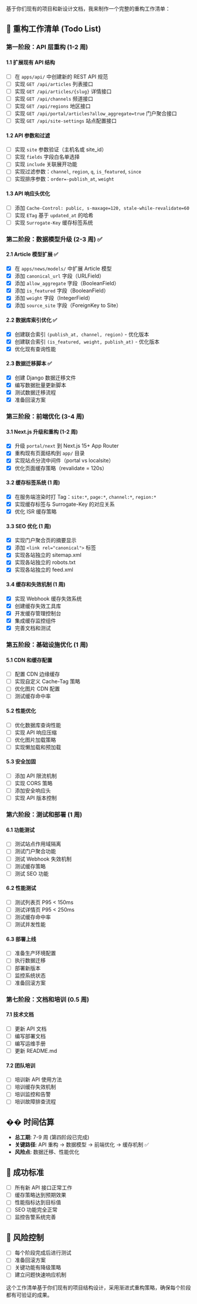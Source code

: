 基于你们现有的项目和新设计文档，我来制作一个完整的重构工作清单：

## 🚀 重构工作清单 (Todo List)

### 第一阶段：API 层重构 (1-2 周)

#### 1.1 扩展现有 API 结构

- [ ] 在 `apps/api/` 中创建新的 REST API 规范
- [ ] 实现 `GET /api/articles` 列表接口
- [ ] 实现 `GET /api/articles/{slug}` 详情接口
- [ ] 实现 `GET /api/channels` 频道接口
- [ ] 实现 `GET /api/regions` 地区接口
- [ ] 实现 `GET /api/portal/articles?allow_aggregate=true` 门户聚合接口
- [ ] 实现 `GET /api/site-settings` 站点配置接口

#### 1.2 API 参数和过滤

- [ ] 实现 `site` 参数验证（主机名或 site_id）
- [ ] 实现 `fields` 字段白名单选择
- [ ] 实现 `include` 关联展开功能
- [ ] 实现过滤参数：`channel`, `region`, `q`, `is_featured`, `since`
- [ ] 实现排序参数：`order=-publish_at`, `weight`

#### 1.3 API 响应头优化

- [ ] 添加 `Cache-Control: public, s-maxage=120, stale-while-revalidate=60`
- [ ] 实现 `ETag` 基于 `updated_at` 的哈希
- [ ] 实现 `Surrogate-Key` 缓存标签系统

### 第二阶段：数据模型升级 (2-3 周) ✅

#### 2.1 Article 模型扩展 ✅

- [x] 在 `apps/news/models/` 中扩展 Article 模型
- [x] 添加 `canonical_url` 字段（URLField）
- [x] 添加 `allow_aggregate` 字段（BooleanField）
- [x] 添加 `is_featured` 字段（BooleanField）
- [x] 添加 `weight` 字段（IntegerField）
- [x] 添加 `source_site` 字段（ForeignKey to Site）

#### 2.2 数据库索引优化 ✅

- [x] 创建联合索引 `(publish_at, channel, region)` - 优化版本
- [x] 创建联合索引 `(is_featured, weight, publish_at)` - 优化版本
- [x] 优化现有查询性能

#### 2.3 数据迁移脚本 ✅

- [x] 创建 Django 数据迁移文件
- [x] 编写数据批量更新脚本
- [x] 测试数据迁移流程
- [x] 准备回滚方案

### 第三阶段：前端优化 (3-4 周)

#### 3.1 Next.js 升级和重构 (1-2 周)

- [x] 升级 `portal/next` 到 Next.js 15+ App Router
- [x] 重构现有页面结构到 `app/` 目录
- [x] 实现站点分流中间件（portal vs localsite）
- [x] 优化页面缓存策略（revalidate = 120s）

#### 3.2 缓存标签系统 (1 周)

- [x] 在服务端渲染时打 Tag：`site:*`, `page:*`, `channel:*`, `region:*`
- [x] 实现缓存标签与 Surrogate-Key 的对应关系
- [x] 优化 ISR 缓存策略

#### 3.3 SEO 优化 (1 周)

- [x] 实现门户聚合页的摘要显示
- [x] 添加 `<link rel="canonical">` 标签
- [x] 实现各站独立的 sitemap.xml
- [x] 实现各站独立的 robots.txt
- [x] 实现各站独立的 feed.xml

#### 3.4 缓存和失效机制 (1 周)

- [x] 实现 Webhook 缓存失效系统
- [x] 创建缓存失效工具库
- [x] 开发缓存管理控制台
- [x] 集成缓存监控组件
- [x] 完善文档和测试

### 第五阶段：基础设施优化 (1 周)

#### 5.1 CDN 和缓存配置

- [ ] 配置 CDN 边缘缓存
- [ ] 实现自定义 Cache-Tag 策略
- [ ] 优化图片 CDN 配置
- [ ] 测试缓存命中率

#### 5.2 性能优化

- [ ] 优化数据库查询性能
- [ ] 实现 API 响应压缩
- [ ] 优化图片加载策略
- [ ] 实现懒加载和预加载

#### 5.3 安全加固

- [ ] 添加 API 限流机制
- [ ] 实现 CORS 策略
- [ ] 添加安全响应头
- [ ] 实现 API 版本控制

### 第六阶段：测试和部署 (1 周)

#### 6.1 功能测试

- [ ] 测试站点作用域隔离
- [ ] 测试门户聚合功能
- [ ] 测试 Webhook 失效机制
- [ ] 测试缓存策略
- [ ] 测试 SEO 功能

#### 6.2 性能测试

- [ ] 测试列表页 P95 < 150ms
- [ ] 测试详情页 P95 < 250ms
- [ ] 测试缓存命中率
- [ ] 测试并发性能

#### 6.3 部署上线

- [ ] 准备生产环境配置
- [ ] 执行数据迁移
- [ ] 部署新版本
- [ ] 监控系统状态
- [ ] 准备回滚方案

### 第七阶段：文档和培训 (0.5 周)

#### 7.1 技术文档

- [ ] 更新 API 文档
- [ ] 编写部署文档
- [ ] 编写运维手册
- [ ] 更新 README.md

#### 7.2 团队培训

- [ ] 培训新 API 使用方法
- [ ] 培训缓存失效机制
- [ ] 培训监控和告警
- [ ] 培训故障排查流程

## �� 时间估算

- **总工期**: 7-9 周 (第四阶段已完成)
- **关键路径**: API 重构 → 数据模型 → 前端优化 → 缓存机制 ✅
- **风险点**: 数据迁移、性能优化

## 🎯 成功标准

- [ ] 所有新 API 接口正常工作
- [ ] 缓存策略达到预期效果
- [ ] 性能指标达到目标值
- [ ] SEO 功能完全正常
- [ ] 监控告警系统完善

## 🚨 风险控制

- [ ] 每个阶段完成后进行测试
- [ ] 准备回滚方案
- [ ] 关键功能有降级策略
- [ ] 建立问题快速响应机制

这个工作清单基于你们现有的项目结构设计，采用渐进式重构策略，确保每个阶段都有可验证的成果。
